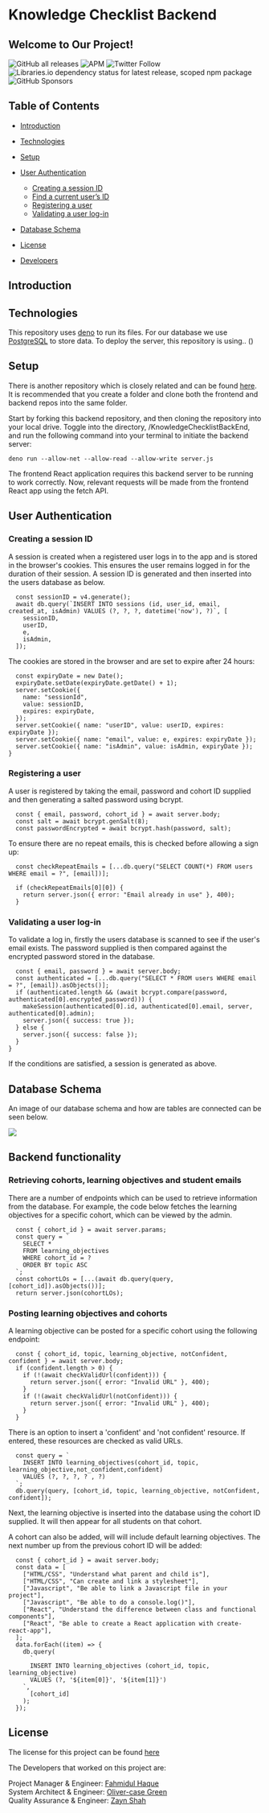 # Knowledge Checklist Backend

## Welcome to Our Project!

![GitHub all releases](https://img.shields.io/github/downloads/FahmidulHaquee/WorldBankFrontend/total?logo=GitHub)
![APM](https://img.shields.io/apm/l/npm)
![Twitter Follow](https://img.shields.io/twitter/follow/SigmaLabs?style=social)
![Libraries.io dependency status for latest release, scoped npm package](https://img.shields.io/librariesio/release/npm/@babel/core)
![GitHub Sponsors](https://img.shields.io/github/sponsors/FahmidulHaquee)

## Table of Contents

- [Introduction](#introduction)
- [Technologies](#technologies)
- [Setup](#Setup)
- [User Authentication](#user-authentication)

  - [Creating a session ID](#creating-a-session-id)
  - [Find a current user’s ID](#find-a-current-users-id)
  - [Registering a user](#registering-a-user)
  - [Validating a user log-in](#validating-a-user-log-in)

- [Database Schema](#database-schema)
- [License](#license)
- [Developers](#developers)

## Introduction

## Technologies

This repository uses [deno](https://deno.land/manual/getting_started/installation) to run its files.
For our database we use [PostgreSQL](https://www.postgresql.org/) to store data.
To deploy the server, this repository is using.. ()

## Setup

There is another repository which is closely related and can be found [here](https://github.com/olliecase-green/KnowledgeChecklistFrontend). It is recommended that you create a folder and clone both the frontend and backend repos into the same folder.

Start by forking this backend repository, and then cloning the repository into your local drive. Toggle into the directory, /KnowledgeChecklistBackEnd, and run the following command into your terminal to initiate the backend server:

```
deno run --allow-net --allow-read --allow-write server.js
```

The frontend React application requires this backend server to be running to work correctly. Now, relevant requests will be made from the frontend React app using the fetch API.

## User Authentication

### Creating a session ID

A session is created when a registered user logs in to the app and is stored in the browser's cookies. This ensures the user remains logged in for the duration of their session.
A session ID is generated and then inserted into the users database as below.

```
  const sessionID = v4.generate();
  await db.query(`INSERT INTO sessions (id, user_id, email, created_at, isAdmin) VALUES (?, ?, ?, datetime('now'), ?)`, [
    sessionID,
    userID,
    e,
    isAdmin,
  ]);
```

The cookies are stored in the browser and are set to expire after 24 hours:

```
  const expiryDate = new Date();
  expiryDate.setDate(expiryDate.getDate() + 1);
  server.setCookie({
    name: "sessionId",
    value: sessionID,
    expires: expiryDate,
  });
  server.setCookie({ name: "userID", value: userID, expires: expiryDate });
  server.setCookie({ name: "email", value: e, expires: expiryDate });
  server.setCookie({ name: "isAdmin", value: isAdmin, expiryDate });
}
```

### Registering a user

A user is registered by taking the email, password and cohort ID supplied and then generating a salted password using bcrypt.

```
  const { email, password, cohort_id } = await server.body;
  const salt = await bcrypt.genSalt(8);
  const passwordEncrypted = await bcrypt.hash(password, salt);
```

To ensure there are no repeat emails, this is checked before allowing a sign up:

```
  const checkRepeatEmails = [...db.query("SELECT COUNT(*) FROM users WHERE email = ?", [email])];

  if (checkRepeatEmails[0][0]) {
    return server.json({ error: "Email already in use" }, 400);
  }
```

### Validating a user log-in

To validate a log in, firstly the users database is scanned to see if the user's email exists. The password supplied is then compared against the encrypted password stored in the database.

```
  const { email, password } = await server.body;
  const authenticated = [...db.query("SELECT * FROM users WHERE email = ?", [email]).asObjects()];
  if (authenticated.length && (await bcrypt.compare(password, authenticated[0].encrypted_password))) {
    makeSession(authenticated[0].id, authenticated[0].email, server, authenticated[0].admin);
    server.json({ success: true });
  } else {
    server.json({ success: false });
  }
}
```

If the conditions are satisfied, a session is generated as above.

## Database Schema

An image of our database schema and how are tables are connected can be seen below.

<img src='./imgs/Schema-diagram.png'>

## Backend functionality

### Retrieving cohorts, learning objectives and student emails

There are a number of endpoints which can be used to retrieve information from the database. For example, the code below fetches the learning objectives for a specific cohort, which can be viewed by the admin.

```
  const { cohort_id } = await server.params;
  const query = `
    SELECT *
    FROM learning_objectives
    WHERE cohort_id = ?
    ORDER BY topic ASC
  `;
  const cohortLOs = [...(await db.query(query, [cohort_id]).asObjects())];
  return server.json(cohortLOs);
```

### Posting learning objectives and cohorts

A learning objective can be posted for a specific cohort using the following endpoint:

```
  const { cohort_id, topic, learning_objective, notConfident, confident } = await server.body;
  if (confident.length > 0) {
    if (!(await checkValidUrl(confident))) {
      return server.json({ error: "Invalid URL" }, 400);
    }
    if (!(await checkValidUrl(notConfident))) {
      return server.json({ error: "Invalid URL" }, 400);
    }
  }
```

There is an option to insert a 'confident' and 'not confident' resource. If entered, these resources are checked as valid URLs.

```
  const query = `
    INSERT INTO learning_objectives(cohort_id, topic, learning_objective,not_confident,confident)
    VALUES (?, ?, ?, ? , ?)
  `;
  db.query(query, [cohort_id, topic, learning_objective, notConfident, confident]);
```

Next, the learning objective is inserted into the database using the cohort ID supplied. It will then appear for all students on that cohort.

A cohort can also be added, will will include default learning objectives. The next number up from the previous cohort ID will be added:

```
  const { cohort_id } = await server.body;
  const data = [
    ["HTML/CSS", "Understand what parent and child is"],
    ["HTML/CSS", "Can create and link a stylesheet"],
    ["Javascript", "Be able to link a Javascript file in your project"],
    ["Javascript", "Be able to do a console.log()"],
    ["React", "Understand the difference between class and functional components"],
    ["React", "Be able to create a React application with create-react-app"],
  ];
  data.forEach((item) => {
    db.query(
      `
      INSERT INTO learning_objectives (cohort_id, topic, learning_objective)
      VALUES (?, '${item[0]}', '${item[1]}')
    `,
      [cohort_id]
    );
  });
```

## License

The license for this project can be found [here](license.md)

The Developers that worked on this project are:

Project Manager & Engineer: [Fahmidul Haque](https://github.com/FahmidulHaquee)<br/>
System Architect & Engineer: [Oliver-case Green](https://github.com/olliecase-green)<br/>
Quality Assurance & Engineer: [Zayn Shah](https://github.com/zaynshah)
